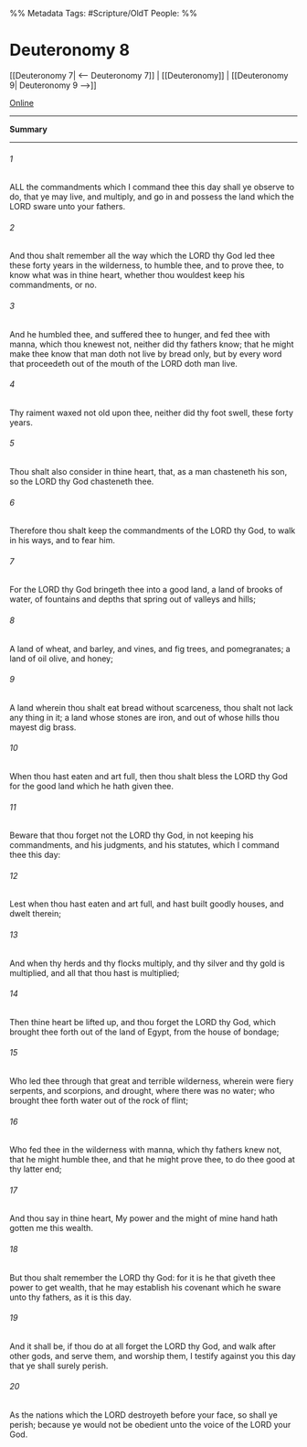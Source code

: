

%% Metadata
Tags: #Scripture/OldT
People: 
%%
# Deuteronomy 8
[[Deuteronomy 7| <-- Deuteronomy 7]] | [[Deuteronomy]] | [[Deuteronomy 9| Deuteronomy 9 -->]]

[Online](https://churchofjesuschrist.org/study/scriptures/ot/deut/8?lang=eng)

---
__Summary__



---

###### 1
ALL the commandments which I command thee this day shall ye observe to do, that ye may live, and multiply, and go in and possess the land which the LORD sware unto your fathers.
###### 2
And thou shalt remember all the way which the LORD thy God led thee these forty years in the wilderness, to humble thee, and to prove thee, to know what was in thine heart, whether thou wouldest keep his commandments, or no.
###### 3
And he humbled thee, and suffered thee to hunger, and fed thee with manna, which thou knewest not, neither did thy fathers know; that he might make thee know that man doth not live by bread only, but by every word that proceedeth out of the mouth of the LORD doth man live.
###### 4
Thy raiment waxed not old upon thee, neither did thy foot swell, these forty years.
###### 5
Thou shalt also consider in thine heart, that, as a man chasteneth his son, so the LORD thy God chasteneth thee.
###### 6
Therefore thou shalt keep the commandments of the LORD thy God, to walk in his ways, and to fear him.
###### 7
For the LORD thy God bringeth thee into a good land, a land of brooks of water, of fountains and depths that spring out of valleys and hills;
###### 8
A land of wheat, and barley, and vines, and fig trees, and pomegranates; a land of oil olive, and honey;
###### 9
A land wherein thou shalt eat bread without scarceness, thou shalt not lack any thing in it; a land whose stones are iron, and out of whose hills thou mayest dig brass.
###### 10
When thou hast eaten and art full, then thou shalt bless the LORD thy God for the good land which he hath given thee.
###### 11
Beware that thou forget not the LORD thy God, in not keeping his commandments, and his judgments, and his statutes, which I command thee this day:
###### 12
Lest when thou hast eaten and art full, and hast built goodly houses, and dwelt therein;
###### 13
And when thy herds and thy flocks multiply, and thy silver and thy gold is multiplied, and all that thou hast is multiplied;
###### 14
Then thine heart be lifted up, and thou forget the LORD thy God, which brought thee forth out of the land of Egypt, from the house of bondage;
###### 15
Who led thee through that great and terrible wilderness, wherein were fiery serpents, and scorpions, and drought, where there was no water; who brought thee forth water out of the rock of flint;
###### 16
Who fed thee in the wilderness with manna, which thy fathers knew not, that he might humble thee, and that he might prove thee, to do thee good at thy latter end;
###### 17
And thou say in thine heart, My power and the might of mine hand hath gotten me this wealth.
###### 18
But thou shalt remember the LORD thy God: for it is he that giveth thee power to get wealth, that he may establish his covenant which he sware unto thy fathers, as it is this day.
###### 19
And it shall be, if thou do at all forget the LORD thy God, and walk after other gods, and serve them, and worship them, I testify against you this day that ye shall surely perish.
###### 20
As the nations which the LORD destroyeth before your face, so shall ye perish; because ye would not be obedient unto the voice of the LORD your God.



